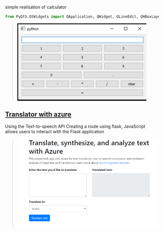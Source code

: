 simple realisation of calculator
```py
from PyQt5.QtWidgets import QApplication, QWidget, QLineEdit, QHBoxLayout, QVBoxLayout, QPushButton
```
> ![Image](https://github.com/zuzuka28/mtuci_prog/raw/main/doc/calc.png)

## [Translator with azure](https://github.com/zuzuka28/mtuci_prog/tree/main/translator%20with%20azure)
Using the Text-to-speech API
Creating a route using flask, JavaScript  allows users to interact with the Flask application
> ![Image](https://github.com/zuzuka28/mtuci_prog/raw/main/doc/withazure.png)
